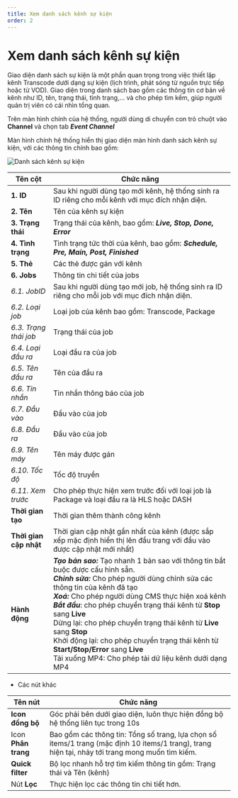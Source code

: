 ```yaml
---
title: Xem danh sách kênh sự kiện
order: 2
---
```


# Xem danh sách kênh sự kiện

Giao diện danh sách sự kiện là một phần quan trọng trong việc thiết lập kênh Transcode dưới dạng sự kiện (lịch trình, phát sóng từ nguồn trực tiếp hoặc từ VOD). Giao diện trong danh sách bao gồm các thông tin cơ bản về kênh như ID, tên, trạng thái, tình trạng,... và cho phép tìm kếm, giúp người quản trị viên có cái nhìn tổng quan.

Trên màn hình chính của hệ thống, người dùng di chuyển con trỏ chuột vào **Channel** và chọn tab _**Event Channel**_

Màn hình chính hệ thống hiển thị giao diện màn hình danh sách kênh sự kiện, với các thông tin chính bao gồm:

![Danh sách kênh sự kiện](/images/media-live/event-channel/event-list.png)

| Tên cột                | Chức năng                                                                                                                                                                                                                                                                                                                                                                                                                                                                                                                             |
| ---------------------- | ------------------------------------------------------------------------------------------------------------------------------------------------------------------------------------------------------------------------------------------------------------------------------------------------------------------------------------------------------------------------------------------------------------------------------------------------------------------------------------------------------------------------------------- |
| **1. ID**              | Sau khi người dùng tạo mới kênh, hệ thống sinh ra ID riêng cho mỗi kênh với mục đích nhận diện.                                                                                                                                                                                                                                                                                                                                                                                                                                       |
| **2. Tên**             | Tên của kênh sự kiện                                                                                                                                                                                                                                                                                                                                                                                                                                                                                                                  |
| **3. Trạng thái**      | Trạng thái của kênh, bao gồm: _**Live, Stop, Done, Error**_                                                                                                                                                                                                                                                                                                                                                                                                                                                                           |
| **4. Tình trạng**      | Tình trạng tức thời của kênh, bao gồm: _**Schedule, Pre, Main, Post, Finished**_                                                                                                                                                                                                                                                                                                                                                                                                                                                      |
| **5. Thẻ**             | Các thẻ được gán với kênh                                                                                                                                                                                                                                                                                                                                                                                                                                                                                                             |
| **6. Jobs**            | Thông tin chi tiết của jobs                                                                                                                                                                                                                                                                                                                                                                                                                                                                                                           |
| _6.1. JobID_           | Sau khi người dùng tạo mới job, hệ thống sinh ra ID riêng cho mỗi job với mục đích nhận diện.                                                                                                                                                                                                                                                                                                                                                                                                                                         |
| _6.2. Loại job_        | Loại job của kênh bao gồm: Transcode, Package                                                                                                                                                                                                                                                                                                                                                                                                                                                                                         |
| _6.3. Trạng thái job_  | Trạng thái của job                                                                                                                                                                                                                                                                                                                                                                                                                                                                                                                    |
| _6.4. Loại đầu ra_     | Loại đầu ra của job                                                                                                                                                                                                                                                                                                                                                                                                                                                                                                                   |
| _6.5. Tên đầu ra_      | Tên của đầu ra                                                                                                                                                                                                                                                                                                                                                                                                                                                                                                                        |
| _6.6. Tin nhắn_        | Tin nhắn thông báo của job                                                                                                                                                                                                                                                                                                                                                                                                                                                                                                            |
| _6.7. Đầu vào_         | Đầu vào của job                                                                                                                                                                                                                                                                                                                                                                                                                                                                                                                       |
| _6.8. Đầu ra_          | Đầu vào của job                                                                                                                                                                                                                                                                                                                                                                                                                                                                                                                       |
| _6.9. Tên máy_         | Tên máy được gán                                                                                                                                                                                                                                                                                                                                                                                                                                                                                                                      |
| _6.10. Tốc độ_         | Tốc độ truyền                                                                                                                                                                                                                                                                                                                                                                                                                                                                                                                         |
| _6.11. Xem trước_      | Cho phép thực hiện xem trước đối với loại job là Package và loại đầu ra là HLS hoặc DASH                                                                                                                                                                                                                                                                                                                                                                                                                                              |
| **Thời gian tạo**      | Thời gian thêm thành công kênh                                                                                                                                                                                                                                                                                                                                                                                                                                                                                                        |
| **Thời gian cập nhật** | Thời gian cập nhật gần nhất của kênh (được sắp xếp mặc định hiển thị lên đầu trang với đầu vào được cập nhật mới nhất)                                                                                                                                                                                                                                                                                                                                                                                             |
| **Hành động**          | _**Tạo bản sao:**_ Tạo nhanh 1 bản sao với thông tin bắt buộc được cấu hình sẵn.<br/>_**Chỉnh sửa:**_ Cho phép người dùng chỉnh sửa các thông tin của kênh đã tạo <br/>_**Xoá:**_ Cho phép người dùng CMS thực hiện xoá kênh<br/>_**Bắt đầu**_: cho phép chuyển trạng thái kênh từ **Stop** sang **Live**<br/>Dừng lại: cho phép chuyển trạng thái kênh từ **Live** sang **Stop**<br/>Khởi động lại: cho phép chuyển trạng thái kênh từ **Start/Stop/Error** sang **Live**<br/>Tải xuống MP4: Cho phép tải dữ liệu kênh dưới dạng MP4 |

- Các nút khác

| Tên nút             | Chức năng                                                                                                                                                          |
| ------------------- | ------------------------------------------------------------------------------------------------------------------------------------------------------------------ |
| **Icon đồng bộ**    | Góc phải bên dưới giao diện, luôn thực hiện đồng bộ hệ thống liên tục trong 10s                                                                                    |
| Icon **Phân trang** | Bao gồm các thông tin: Tổng số trang, lựa chọn số items/1 trang (mặc định 10 items/1 trang), trang hiện tại, nhảy tới trang mong muốn tìm kiếm. |
| **Quick filter**    | Bộ lọc nhanh hỗ trợ tìm kiếm thông tin gồm: Trạng thái và Tên (kênh)                                                                            |
| Nút **Lọc**         | Thực hiện lọc các thông tin chi tiết hơn.                                                                                                                          |
